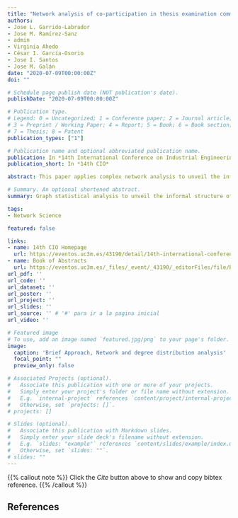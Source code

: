 ```yaml
---
title: "Network analysis of co-participation in thesis examination committees in an academic field in Spain"
authors:
- Jose L. Garrido‐Labrador
- Jose M. Ramírez‐Sanz
- admin 
- Virginia Ahedo
- César I. García‐Osorio
- Jose I. Santos
- Jose M. Galán
date: "2020-07-09T00:00:00Z"
doi: ""

# Schedule page publish date (NOT publication's date).
publishDate: "2020-07-09T00:00:00Z"

# Publication type.
# Legend: 0 = Uncategorized; 1 = Conference paper; 2 = Journal article;
# 3 = Preprint / Working Paper; 4 = Report; 5 = Book; 6 = Book section;
# 7 = Thesis; 8 = Patent
publication_types: ["1"]

# Publication name and optional abbreviated publication name.
publication: In *14th International Conference on Industrial Engineering and Industrial Management*
publication_short: In *14th CIO*

abstract: This paper applies complex network analysis to unveil the informal structure of the knowledge area of business organization —Organización de em-presas— in Spain. To do so, we use the TESEO database. We retrieve and stati-cally analyze all the theses referred to the UNESCO academic field of Organiza-tion and management of enterprises. Our results reveal a degree distribution of the participation in thesis examining committees and thesis supervision compatible with a truncated power law. Community analysis of the projected network of co-participation in dissertation committees shows a modular structure. When we focus on the backbone of such network, we find that the patterns detected can be partially explained by homophily of scholars that interact in the same academic association.

# Summary. An optional shortened abstract.
summary: Graph statistical analysis to unveil the informal structure of the knowledge area of business organization in Spain using TESEO database.

tags:
- Network Science

featured: false

links:
- name: 14th CIO Homepage
  url: https://eventos.uc3m.es/43190/detail/14th-international-conference-on-industrial-engineering-and-industrial-management.html
- name: Book of Abstracts
  url: https://eventos.uc3m.es/_files/_event/_43190/_editorFiles/file/BookOfAbstracts10.pdf
url_pdf: ''
url_code: ''
url_dataset: ''
url_poster: ''
url_project: ''
url_slides: ''
url_source: '' # '#' para ir a la pagina inicial
url_video: ''

# Featured image
# To use, add an image named `featured.jpg/png` to your page's folder. 
image:
  caption: 'Brief Approach, Network and degree distribution analysis'
  focal_point: ""
  preview_only: false

# Associated Projects (optional).
#   Associate this publication with one or more of your projects.
#   Simply enter your project's folder or file name without extension.
#   E.g. `internal-project` references `content/project/internal-project/index.md`.
#   Otherwise, set `projects: []`.
# projects: []

# Slides (optional).
#   Associate this publication with Markdown slides.
#   Simply enter your slide deck's filename without extension.
#   E.g. `slides: "example"` references `content/slides/example/index.md`.
#   Otherwise, set `slides: ""`.
# slides: ""
---
```


{{% callout note %}}
Click the *Cite* button above to show and copy bibtex reference.
{{% /callout %}}

## References